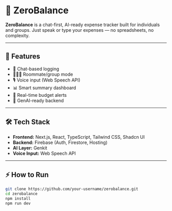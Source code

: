 # 💸 ZeroBalance

**ZeroBalance** is a chat-first, AI-ready expense tracker built for individuals and groups. Just speak or type your expenses — no spreadsheets, no complexity.

---

## 🚀 Features

- 💬 Chat-based logging
- 🧑‍🤝‍🧑 Roommate/group mode
- 🎙️ Voice input (Web Speech API)
- 📊 Smart summary dashboard
- 🔔 Real-time budget alerts
- 🤖 GenAI-ready backend

---

## 🛠️ Tech Stack

- **Frontend:** Next.js, React, TypeScript, Tailwind CSS, Shadcn UI  
- **Backend:** Firebase (Auth, Firestore, Hosting)  
- **AI Layer:** Genkit  
- **Voice Input:** Web Speech API

---

## ⚡ How to Run

```bash
git clone https://github.com/your-username/zerobalance.git
cd zerobalance
npm install
npm run dev
